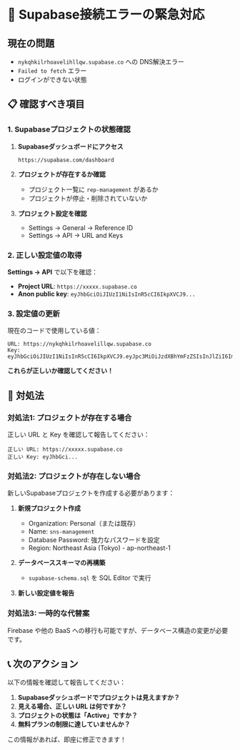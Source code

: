 # 🚨 Supabase接続エラーの緊急対応

## 現在の問題
- `nykqhkilrhoavelihllqw.supabase.co` への DNS解決エラー
- `Failed to fetch` エラー
- ログインができない状態

## 📋 確認すべき項目

### 1. Supabaseプロジェクトの状態確認

1. **Supabaseダッシュボードにアクセス**
   ```
   https://supabase.com/dashboard
   ```

2. **プロジェクトが存在するか確認**
   - プロジェクト一覧に `rep-management` があるか
   - プロジェクトが停止・削除されていないか

3. **プロジェクト設定を確認**
   - Settings → General → Reference ID
   - Settings → API → URL and Keys

### 2. 正しい設定値の取得

**Settings → API** で以下を確認：

- **Project URL**: `https://xxxxx.supabase.co`
- **Anon public key**: `eyJhbGciOiJIUzI1NiIsInR5cCI6IkpXVCJ9...`

### 3. 設定値の更新

現在のコードで使用している値：
```
URL: https://nykqhkilrhoavelillqw.supabase.co
Key: eyJhbGciOiJIUzI1NiIsInR5cCI6IkpXVCJ9.eyJpc3MiOiJzdXBhYmFzZSIsInJlZiI6Im55a3Foa2lscmhvYXZlbGlsbHF3Iiwicm9sZSI6ImFub24iLCJpYXQiOjE3NTYzOGM4NTEsImV4cCI6MjA3MVE1OTg1MX0.lDFxOGnFhq_DyTDfqYr6TBFiOeaKXP5LoMVE1kLXQ1Q
```

**これらが正しいか確認してください！**

## 🔧 対処法

### 対処法1: プロジェクトが存在する場合

正しい URL と Key を確認して報告してください：
```
正しい URL: https://xxxxx.supabase.co
正しい Key: eyJhbGci...
```

### 対処法2: プロジェクトが存在しない場合

新しいSupabaseプロジェクトを作成する必要があります：

1. **新規プロジェクト作成**
   - Organization: Personal（または既存）
   - Name: `sns-management`
   - Database Password: 強力なパスワードを設定
   - Region: Northeast Asia (Tokyo) - ap-northeast-1

2. **データベーススキーマの再構築**
   - `supabase-schema.sql` を SQL Editor で実行

3. **新しい設定値を報告**

### 対処法3: 一時的な代替案

Firebase や他の BaaS への移行も可能ですが、データベース構造の変更が必要です。

## 📞 次のアクション

以下の情報を確認して報告してください：

1. **Supabaseダッシュボードでプロジェクトは見えますか？**
2. **見える場合、正しい URL は何ですか？**
3. **プロジェクトの状態は「Active」ですか？**
4. **無料プランの制限に達していませんか？**

この情報があれば、即座に修正できます！